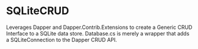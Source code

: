 # SQLiteCRUD
 
Leverages Dapper and Dapper.Contrib.Extensions to create a Generic CRUD Interface to a SQLite data store.  Database.cs is merely a wrapper that adds a SQLiteConnection to the Dapper CRUD API.
